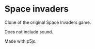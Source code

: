 # Space invaders
Clone of the original Space Invaders game.

Does not include sound.

Made with p5js.
